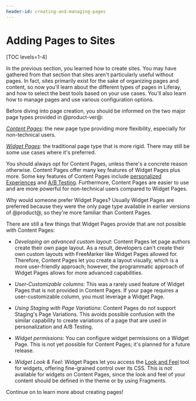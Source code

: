 ```yaml
---
header-id: creating-and-managing-pages
---
```


# Adding Pages to Sites

[TOC levels=1-4]

In the previous section, you learned how to create sites. You may have gathered 
from that section that sites aren't particularly useful without pages. In
fact, sites primarily exist for the sake of organizing pages and content, so 
now you'll learn about the different types of pages in Liferay, and how to 
select the best tools based on your use cases. You'll also learn how to manage 
pages and use various configuration options.

Before diving into page creation, you should be informed on the two major page
types provided in @product-ver@:

[*Content Pages*](/docs/7-2/user/-/knowledge_base/u/creating-content-pages): the
new page type providing more flexibility, especially for non-technical users.

[*Widget Pages*](/docs/7-2/user/-/knowledge_base/u/adding-applications-to-a-page):
the traditional page type that is more rigid. There may still be some use cases
where it's preferred.

You should always opt for Content Pages, unless there's a concrete reason
otherwise. Content Pages offer many key features of Widget Pages plus more. Some
key features of Content Pages include
[personalized Experiences](/docs/7-2/user/-/knowledge_base/u/segmentation-and-personalization)
and
[A/B Testing](/docs/7-2/user/-/knowledge_base/u/a-b-testing). Furthermore,
Content Pages are easier to use and are more powerful for non-technical users
compared to Widget Pages.

Why would someone prefer Widget Pages? Usually Widget Pages are preferred
because they were the only page type available in earlier versions of @product@,
so they're more familiar than Content Pages.

There are still a few things that Widget Pages provide that are not possible
with Content Pages:

- *Developing an advanced custom layout*: Content Pages let page authors create
  their own page layout. As a result, developers can't create their own custom
  layouts with FreeMarker like Widget Pages allowed for. Therefore, Content
  Pages let you create a layout visually, which is a more user-friendly
  approach; however, the programmatic approach of Widget Pages allows for more
  advanced capabilities.

- *User-Customizable columns*: This was a rarely used feature of Widget Pages
  that is not provided in Content Pages. If your page requires a
  user-customizable column, you must leverage a Widget Page.

- *Using Staging with Page Variations*: Content Pages do not support Staging's
  Page Variations. This avoids possible confusion with the similar capability to
  create variations of a page that are used in personalization and A/B Testing.

- *Widget permissions*: You can configure widget permissions on a Widget Page.
  This is not yet possible for Content Pages; it's planned for a future release.

- *Widget Look & Feel*: Widget Pages let you access the
  [Look and Feel](/docs/7-2/user/-/knowledge_base/u/look-and-feel-configuration)
  tool for widgets, offering fine-grained control over its CSS. This is not
  available for widgets on Content Pages, since the look and feel of your
  content should be defined in the theme or by using Fragments.

Continue on to learn more about creating pages!
